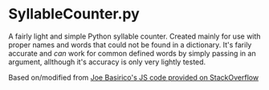 # SyllableCounter.py

A fairly light and simple Python syllable counter. Created mainly for use with proper names and words that could not be found in a dictionary. It's farily accurate and _can_ work for common defined words by simply passing in an argument, allthough it's accuracy is only very lightly tested.

Based on/modified from [Joe Basirico's JS code provided on StackOverflow](http://stackoverflow.com/a/5615724/188221)

